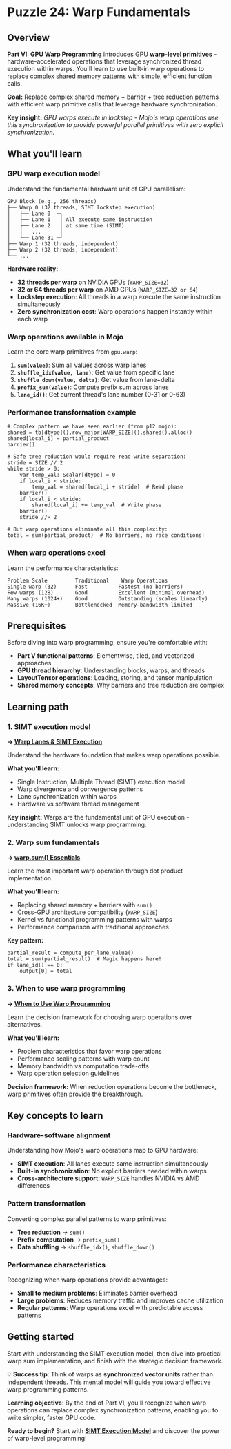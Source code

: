 # Puzzle 24: Warp Fundamentals

## Overview

**Part VI: GPU Warp Programming** introduces GPU **warp-level primitives** - hardware-accelerated operations that leverage synchronized thread execution within warps. You'll learn to use built-in warp operations to replace complex shared memory patterns with simple, efficient function calls.

**Goal:** Replace complex shared memory + barrier + tree reduction patterns with efficient warp primitive calls that leverage hardware synchronization.

**Key insight:** _GPU warps execute in lockstep - Mojo's warp operations use this synchronization to provide powerful parallel primitives with zero explicit synchronization._

## What you'll learn

### **GPU warp execution model**

Understand the fundamental hardware unit of GPU parallelism:

```
GPU Block (e.g., 256 threads)
├── Warp 0 (32 threads, SIMT lockstep execution)
│   ├── Lane 0  ─┐
│   ├── Lane 1   │ All execute same instruction
│   ├── Lane 2   │ at same time (SIMT)
│   │   ...      │
│   └── Lane 31 ─┘
├── Warp 1 (32 threads, independent)
├── Warp 2 (32 threads, independent)
└── ...
```

**Hardware reality:**

- **32 threads per warp** on NVIDIA GPUs (`WARP_SIZE=32`)
- **32 or 64 threads per warp** on AMD GPUs (`WARP_SIZE=32 or 64`)
- **Lockstep execution**: All threads in a warp execute the same instruction simultaneously
- **Zero synchronization cost**: Warp operations happen instantly within each warp

### **Warp operations available in Mojo**

Learn the core warp primitives from `gpu.warp`:

1. **`sum(value)`**: Sum all values across warp lanes
2. **`shuffle_idx(value, lane)`**: Get value from specific lane
3. **`shuffle_down(value, delta)`**: Get value from lane+delta
4. **`prefix_sum(value)`**: Compute prefix sum across lanes
5. **`lane_id()`**: Get current thread's lane number (0-31 or 0-63)

### **Performance transformation example**

```mojo
# Complex pattern we have seen earlier (from p12.mojo):
shared = tb[dtype]().row_major[WARP_SIZE]().shared().alloc()
shared[local_i] = partial_product
barrier()

# Safe tree reduction would require read-write separation:
stride = SIZE // 2
while stride > 0:
    var temp_val: Scalar[dtype] = 0
    if local_i < stride:
        temp_val = shared[local_i + stride]  # Read phase
    barrier()
    if local_i < stride:
        shared[local_i] += temp_val  # Write phase
    barrier()
    stride //= 2

# But warp operations eliminate all this complexity:
total = sum(partial_product)  # No barriers, no race conditions!
```

### **When warp operations excel**

Learn the performance characteristics:

```
Problem Scale         Traditional    Warp Operations
Single warp (32)      Fast          Fastest (no barriers)
Few warps (128)       Good          Excellent (minimal overhead)
Many warps (1024+)    Good          Outstanding (scales linearly)
Massive (16K+)        Bottlenecked  Memory-bandwidth limited
```

## Prerequisites

Before diving into warp programming, ensure you're comfortable with:

- **Part V functional patterns**: Elementwise, tiled, and vectorized approaches
- **GPU thread hierarchy**: Understanding blocks, warps, and threads
- **LayoutTensor operations**: Loading, storing, and tensor manipulation
- **Shared memory concepts**: Why barriers and tree reduction are complex

## Learning path

### **1. SIMT execution model**

**→ [Warp Lanes & SIMT Execution](./warp_simt.md)**

Understand the hardware foundation that makes warp operations possible.

**What you'll learn:**

- Single Instruction, Multiple Thread (SIMT) execution model
- Warp divergence and convergence patterns
- Lane synchronization within warps
- Hardware vs software thread management

**Key insight:** Warps are the fundamental unit of GPU execution - understanding SIMT unlocks warp programming.

### **2. Warp sum fundamentals**

**→ [warp.sum() Essentials](./warp_sum.md)**

Learn the most important warp operation through dot product implementation.

**What you'll learn:**

- Replacing shared memory + barriers with `sum()`
- Cross-GPU architecture compatibility (`WARP_SIZE`)
- Kernel vs functional programming patterns with warps
- Performance comparison with traditional approaches

**Key pattern:**

```mojo
partial_result = compute_per_lane_value()
total = sum(partial_result)  # Magic happens here!
if lane_id() == 0:
    output[0] = total
```

### **3. When to use warp programming**

**→ [When to Use Warp Programming](./warp_extra.md)**

Learn the decision framework for choosing warp operations over alternatives.

**What you'll learn:**

- Problem characteristics that favor warp operations
- Performance scaling patterns with warp count
- Memory bandwidth vs computation trade-offs
- Warp operation selection guidelines

**Decision framework:** When reduction operations become the bottleneck, warp primitives often provide the breakthrough.

## Key concepts to learn

### **Hardware-software alignment**

Understanding how Mojo's warp operations map to GPU hardware:

- **SIMT execution**: All lanes execute same instruction simultaneously
- **Built-in synchronization**: No explicit barriers needed within warps
- **Cross-architecture support**: `WARP_SIZE` handles NVIDIA vs AMD differences

### **Pattern transformation**

Converting complex parallel patterns to warp primitives:

- **Tree reduction** → `sum()`
- **Prefix computation** → `prefix_sum()`
- **Data shuffling** → `shuffle_idx()`, `shuffle_down()`

### **Performance characteristics**

Recognizing when warp operations provide advantages:

- **Small to medium problems**: Eliminates barrier overhead
- **Large problems**: Reduces memory traffic and improves cache utilization
- **Regular patterns**: Warp operations excel with predictable access patterns

## Getting started

Start with understanding the SIMT execution model, then dive into practical warp sum implementation, and finish with the strategic decision framework.

💡 **Success tip**: Think of warps as **synchronized vector units** rather than independent threads. This mental model will guide you toward effective warp programming patterns.

**Learning objective**: By the end of Part VI, you'll recognize when warp operations can replace complex synchronization patterns, enabling you to write simpler, faster GPU code.

**Ready to begin?** Start with **[SIMT Execution Model](./warp_simt.md)** and discover the power of warp-level programming!
